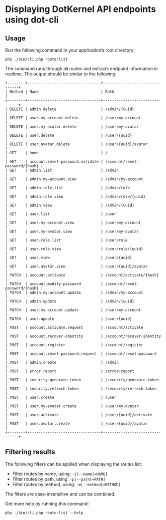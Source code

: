# Displaying DotKernel API endpoints using dot-cli

## Usage

Run the following command in your application’s root directory:

    php ./bin/cli.php route:list

The command runs through all routes and extracts endpoint information in realtime.
The output should be similar to the following:
```text
+--------+---------------------------------+--------------------------------+
| Method | Name                            | Path                           |
+--------+---------------------------------+--------------------------------+
| DELETE | admin.delete                    | /admin/{uuid}                  |
| DELETE | user.my-account.delete          | /user/my-account               |
| DELETE | user.my-avatar.delete           | /user/my-avatar                |
| DELETE | user.delete                     | /user/{uuid}                   |
| DELETE | user.avatar.delete              | /user/{uuid}/avatar            |
| GET    | home                            | /                              |
| GET    | account.reset-password.validate | /account/reset-password/{hash} |
| GET    | admin.list                      | /admin                         |
| GET    | admin.my-account.view           | /admin/my-account              |
| GET    | admin.role.list                 | /admin/role                    |
| GET    | admin.role.view                 | /admin/role/{uuid}             |
| GET    | admin.view                      | /admin/{uuid}                  |
| GET    | user.list                       | /user                          |
| GET    | user.my-account.view            | /user/my-account               |
| GET    | user.my-avatar.view             | /user/my-avatar                |
| GET    | user.role.list                  | /user/role                     |
| GET    | user.role.view                  | /user/role/{uuid}              |
| GET    | user.view                       | /user/{uuid}                   |
| GET    | user.avatar.view                | /user/{uuid}/avatar            |
| PATCH  | account.activate                | /account/activate/{hash}       |
| PATCH  | account.modify-password         | /account/reset-password/{hash} |
| PATCH  | admin.my-account.update         | /admin/my-account              |
| PATCH  | admin.update                    | /admin/{uuid}                  |
| PATCH  | user.my-account.update          | /user/my-account               |
| PATCH  | user.update                     | /user/{uuid}                   |
| POST   | account.activate.request        | /account/activate              |
| POST   | account.recover-identity        | /account/recover-identity      |
| POST   | account.register                | /account/register              |
| POST   | account.reset-password.request  | /account/reset-password        |
| POST   | admin.create                    | /admin                         |
| POST   | error.report                    | /error-report                  |
| POST   | security.generate-token         | /security/generate-token       |
| POST   | security.refresh-token          | /security/refresh-token        |
| POST   | user.create                     | /user                          |
| POST   | user.my-avatar.create           | /user/my-avatar                |
| POST   | user.activate                   | /user/{uuid}/activate          |
| POST   | user.avatar.create              | /user/{uuid}/avatar            |
+--------+---------------------------------+--------------------------------+
```

## Filtering results

The following filters can be applied when displaying the routes list:
* Filter routes by name, using: `-i|--name[=NAME]`
* Filter routes by path, using: `-p|--path[=PATH]`
* Filter routes by method, using: `-m|--method[=METHOD]`

The filters are case-insensitive and can be combined.

Get more help by running this command:

    php ./bin/cli.php route:list --help
